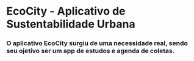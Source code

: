 # EcoCity - Aplicativo de Sustentabilidade Urbana

### O aplicativo EcoCity surgiu de uma necessidade real, sendo seu ojetivo ser um app de estudos e agenda de coletas.


